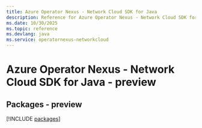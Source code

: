 ```yaml
---
title: Azure Operator Nexus - Network Cloud SDK for Java
description: Reference for Azure Operator Nexus - Network Cloud SDK for Java
ms.date: 10/30/2025
ms.topic: reference
ms.devlang: java
ms.service: operatornexus-networkcloud
---
```

# Azure Operator Nexus - Network Cloud SDK for Java - preview
## Packages - preview
[!INCLUDE [packages](operator-nexus---network-cloud-index.md)]